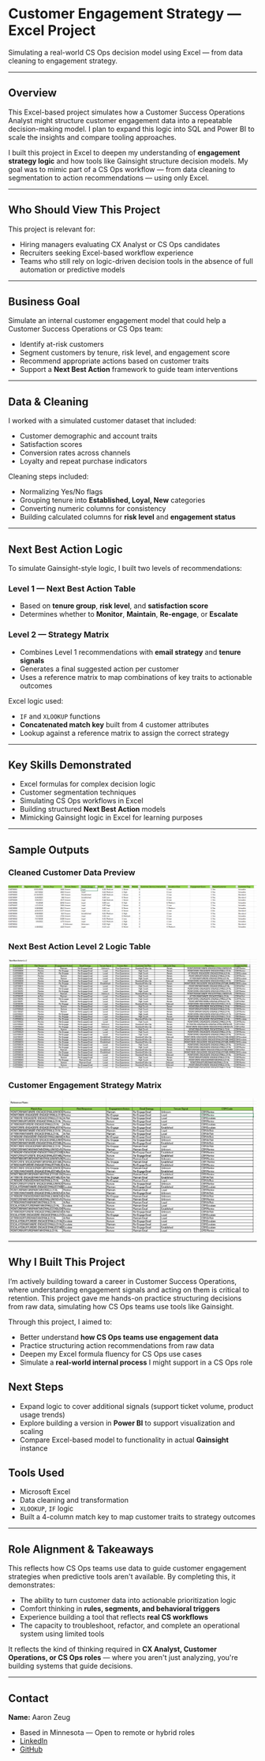 # Customer Engagement Strategy — Excel Project

Simulating a real-world CS Ops decision model using Excel — from data cleaning to engagement strategy.

---
## Overview

This Excel-based project simulates how a Customer Success Operations Analyst might structure customer engagement data into a repeatable decision-making model.
I plan to expand this logic into SQL and Power BI to scale the insights and compare tooling approaches.

I built this project in Excel to deepen my understanding of **engagement strategy logic** and how tools like Gainsight structure decision models. My goal was to mimic part of a CS Ops workflow — from data cleaning to segmentation to action recommendations — using only Excel.

---

## Who Should View This Project

This project is relevant for:

- Hiring managers evaluating CX Analyst or CS Ops candidates
- Recruiters seeking Excel-based workflow experience
- Teams who still rely on logic-driven decision tools in the absence of full automation or predictive models

---
  
## Business Goal

Simulate an internal customer engagement model that could help a Customer Success Operations or CS Ops team:

- Identify at-risk customers  
- Segment customers by tenure, risk level, and engagement score  
- Recommend appropriate actions based on customer traits  
- Support a **Next Best Action** framework to guide team interventions  

---

## Data & Cleaning

I worked with a simulated customer dataset that included:

- Customer demographic and account traits  
- Satisfaction scores  
- Conversion rates across channels  
- Loyalty and repeat purchase indicators  

Cleaning steps included:

- Normalizing Yes/No flags  
- Grouping tenure into **Established, Loyal, New** categories  
- Converting numeric columns for consistency  
- Building calculated columns for **risk level** and **engagement status**

---

## Next Best Action Logic

To simulate Gainsight-style logic, I built two levels of recommendations:

### Level 1 — Next Best Action Table

- Based on **tenure group**, **risk level**, and **satisfaction score**  
- Determines whether to **Monitor**, **Maintain**, **Re-engage**, or **Escalate**  

### Level 2 — Strategy Matrix

- Combines Level 1 recommendations with **email strategy** and **tenure signals**  
- Generates a final suggested action per customer  
- Uses a reference matrix to map combinations of key traits to actionable outcomes  

Excel logic used:

- `IF` and `XLOOKUP` functions  
- **Concatenated match key** built from 4 customer attributes  
- Lookup against a reference matrix to assign the correct strategy

---

## Key Skills Demonstrated

- Excel formulas for complex decision logic  
- Customer segmentation techniques  
- Simulating CS Ops workflows in Excel  
- Building structured **Next Best Action** models  
- Mimicking Gainsight logic in Excel for learning purposes

---

## Sample Outputs

### Cleaned Customer Data Preview
![Cleaned Customer Data](images/cleaned_customer_data.png)

### Next Best Action Level 2 Logic Table
![Next Best Action Level 2](images/next_best_action_lv2.png)

### Customer Engagement Strategy Matrix
![Customer Engagement Strategy Matrix](images/engagement_strategy_matrix.png)

---

## Why I Built This Project

I’m actively building toward a career in Customer Success Operations, where understanding engagement signals and acting on them is critical to retention. This project gave me hands-on practice structuring decisions from raw data, simulating how CS Ops teams use tools like Gainsight.

Through this project, I aimed to:

- Better understand **how CS Ops teams use engagement data**  
- Practice structuring action recommendations from raw data  
- Deepen my Excel formula fluency for CS Ops use cases  
- Simulate a **real-world internal process** I might support in a CS Ops role  

## Next Steps

- Expand logic to cover additional signals (support ticket volume, product usage trends)  
- Explore building a version in **Power BI** to support visualization and scaling  
- Compare Excel-based model to functionality in actual **Gainsight** instance  

## Tools Used

- Microsoft Excel  
- Data cleaning and transformation  
- `XLOOKUP`, `IF` logic  
- Built a 4-column match key to map customer traits to strategy outcomes

---

## Role Alignment & Takeaways

This reflects how CS Ops teams use data to guide customer engagement strategies when predictive tools aren't available.
By completing this, it demonstrates:

- The ability to turn customer data into actionable prioritization logic  
- Comfort thinking in **rules, segments, and behavioral triggers**  
- Experience building a tool that reflects **real CS workflows**  
- The capacity to troubleshoot, refactor, and complete an operational system using limited tools  

It reflects the kind of thinking required in **CX Analyst, Customer Operations, or CS Ops roles** — where you aren't just analyzing, you're building systems that guide decisions.

---

## Contact

**Name:** Aaron Zeug  
- Based in Minnesota — Open to remote or hybrid roles  
- [LinkedIn](https://linkedin.com/in/aaronzeug)  
- [GitHub](https://github.com/Gray135)
